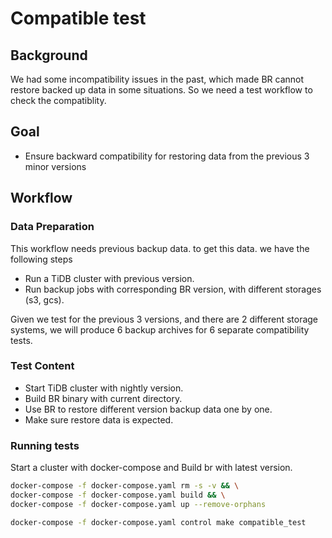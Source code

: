 # Compatible test

## Background

We had some incompatibility issues in the past, which made BR cannot restore backed up data in some situations.
So we need a test workflow to check the compatiblity.

## Goal

- Ensure backward compatibility for restoring data from the previous 3 minor versions

## Workflow

### Data Preparation

This workflow needs previous backup data. to get this data. we have the following steps

- Run a TiDB cluster with previous version.
- Run backup jobs with corresponding BR version, with different storages (s3, gcs).

Given we test for the previous 3 versions, and there are 2 different storage systems, we will produce 6 backup archives for 6 separate compatibility tests.

### Test Content

- Start TiDB cluster with nightly version.
- Build BR binary with current directory.
- Use BR to restore different version backup data one by one.
- Make sure restore data is expected.

### Running tests

Start a cluster with docker-compose and Build br with latest version.

```sh
docker-compose -f docker-compose.yaml rm -s -v && \
docker-compose -f docker-compose.yaml build && \
docker-compose -f docker-compose.yaml up --remove-orphans
```

```sh
docker-compose -f docker-compose.yaml control make compatible_test
```

